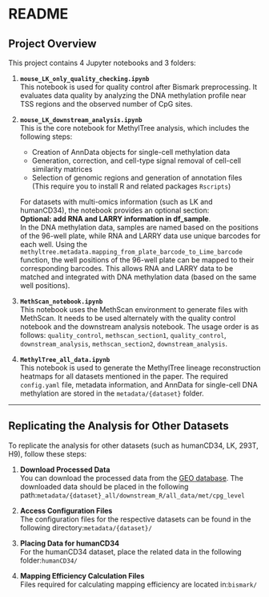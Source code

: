 # README

## Project Overview

This project contains 4 Jupyter notebooks and 3 folders:

1. **`mouse_LK_only_quality_checking.ipynb`**  
   This notebook is used for quality control after Bismark preprocessing. It evaluates data quality by analyzing the DNA methylation profile near TSS regions and the observed number of CpG sites.

2. **`mouse_LK_downstream_analysis.ipynb`**  
   This is the core notebook for MethylTree analysis, which includes the following steps:

   - Creation of AnnData objects for single-cell methylation data
   - Generation, correction, and cell-type signal removal of cell-cell similarity matrices
   - Selection of genomic regions and generation of annotation files (This require you to install R and related packages `Rscripts`)
     
   For datasets with multi-omics information (such as LK and humanCD34), the notebook provides an optional section:  
   **Optional: add RNA and LARRY information in df_sample**.  
   In the DNA methylation data, samples are named based on the positions of the 96-well plate, while RNA and LARRY data use unique barcodes for each well. Using the `methyltree.metadata.mapping_from_plate_barcode_to_Lime_barcode` function, the well positions of the 96-well plate can be mapped to their corresponding barcodes. This allows RNA and LARRY data to be matched and integrated with DNA methylation data (based on the same well positions).

3. **`MethScan_notebook.ipynb`**  
   This notebook uses the MethScan environment to generate files with MethScan. It needs to be used alternately with the quality control notebook and the downstream analysis notebook. The usage order is as follows: `quality_control`, `methscan_section1`, `quality_control`, `downstream_analysis`, `methscan_section2`, `downstream_analysis`.

4. **`MethylTree_all_data.ipynb`**  
   This notebook is used to generate the MethylTree lineage reconstruction heatmaps for all datasets mentioned in the paper. The required `config.yaml` file, metadata information, and AnnData for single-cell DNA methylation are stored in the `metadata/{dataset}` folder.

---

## Replicating the Analysis for Other Datasets

To replicate the analysis for other datasets (such as humanCD34, LK, 293T, H9), follow these steps:

1. **Download Processed Data**  
   You can download the processed data from the [GEO database](http://www.ncbi.nlm.nih.gov/geo/query/acc.cgi?acc=GSE262580). The downloaded data should be placed in the following path:`metadata/{dataset}_all/downstream_R/all_data/met/cpg_level`

2. **Access Configuration Files**  
   The configuration files for the respective datasets can be found in the following directory:`metadata/{dataset}/`

3. **Placing Data for humanCD34**  
   For the humanCD34 dataset, place the related data in the following folder:`humanCD34/`

4. **Mapping Efficiency Calculation Files**  
   Files required for calculating mapping efficiency are located in:`bismark/`

   

